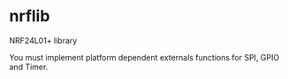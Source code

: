 nrflib
======

NRF24L01+ library

You must implement platform dependent externals functions for SPI, GPIO and Timer.
